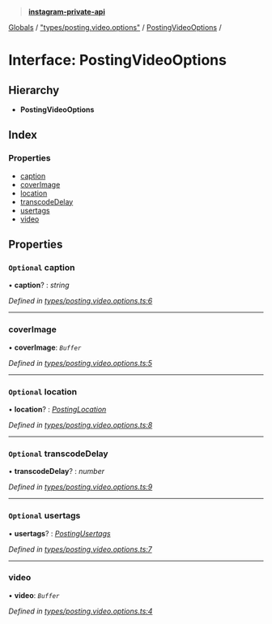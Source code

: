 > **[instagram-private-api](../README.md)**

[Globals](../README.md) / ["types/posting.video.options"](../modules/_types_posting_video_options_.md) / [PostingVideoOptions](_types_posting_video_options_.postingvideooptions.md) /

# Interface: PostingVideoOptions

## Hierarchy

* **PostingVideoOptions**

## Index

### Properties

* [caption](_types_posting_video_options_.postingvideooptions.md#optional-caption)
* [coverImage](_types_posting_video_options_.postingvideooptions.md#coverimage)
* [location](_types_posting_video_options_.postingvideooptions.md#optional-location)
* [transcodeDelay](_types_posting_video_options_.postingvideooptions.md#optional-transcodedelay)
* [usertags](_types_posting_video_options_.postingvideooptions.md#optional-usertags)
* [video](_types_posting_video_options_.postingvideooptions.md#video)

## Properties

### `Optional` caption

• **caption**? : *string*

*Defined in [types/posting.video.options.ts:6](https://github.com/dilame/instagram-private-api/blob/01eb399/src/types/posting.video.options.ts#L6)*

___

###  coverImage

• **coverImage**: *`Buffer`*

*Defined in [types/posting.video.options.ts:5](https://github.com/dilame/instagram-private-api/blob/01eb399/src/types/posting.video.options.ts#L5)*

___

### `Optional` location

• **location**? : *[PostingLocation](_types_posting_options_.postinglocation.md)*

*Defined in [types/posting.video.options.ts:8](https://github.com/dilame/instagram-private-api/blob/01eb399/src/types/posting.video.options.ts#L8)*

___

### `Optional` transcodeDelay

• **transcodeDelay**? : *number*

*Defined in [types/posting.video.options.ts:9](https://github.com/dilame/instagram-private-api/blob/01eb399/src/types/posting.video.options.ts#L9)*

___

### `Optional` usertags

• **usertags**? : *[PostingUsertags](_types_posting_options_.postingusertags.md)*

*Defined in [types/posting.video.options.ts:7](https://github.com/dilame/instagram-private-api/blob/01eb399/src/types/posting.video.options.ts#L7)*

___

###  video

• **video**: *`Buffer`*

*Defined in [types/posting.video.options.ts:4](https://github.com/dilame/instagram-private-api/blob/01eb399/src/types/posting.video.options.ts#L4)*
